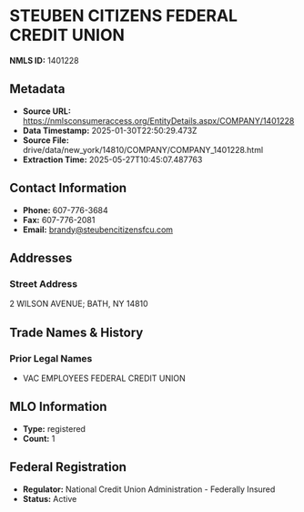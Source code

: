 # STEUBEN CITIZENS FEDERAL CREDIT UNION

**NMLS ID:** 1401228

## Metadata
- **Source URL:** https://nmlsconsumeraccess.org/EntityDetails.aspx/COMPANY/1401228
- **Data Timestamp:** 2025-01-30T22:50:29.473Z
- **Source File:** drive/data/new_york/14810/COMPANY/COMPANY_1401228.html
- **Extraction Time:** 2025-05-27T10:45:07.487763

## Contact Information
- **Phone:** 607-776-3684
- **Fax:** 607-776-2081
- **Email:** brandy@steubencitizensfcu.com

## Addresses
### Street Address
2 WILSON AVENUE; BATH, NY 14810

## Trade Names & History
### Prior Legal Names
- VAC EMPLOYEES FEDERAL CREDIT UNION

## MLO Information
- **Type:** registered
- **Count:** 1

## Federal Registration
- **Regulator:** National Credit Union Administration - Federally Insured
- **Status:** Active
